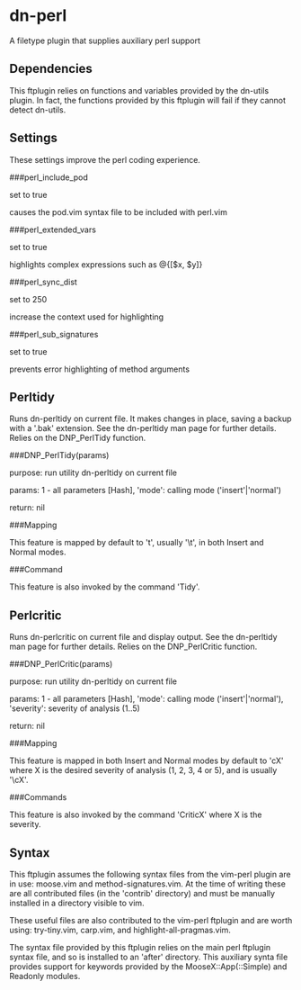 dn-perl
=======

A filetype plugin that supplies auxiliary perl support

Dependencies
------------

This ftplugin relies on functions and variables provided by the dn-utils
plugin. In fact, the functions provided by this ftplugin will fail if
they cannot detect dn-utils.

Settings
--------

These settings improve the perl coding experience.

###perl_include_pod

set to true

causes the pod.vim syntax file to be included with perl.vim

###perl_extended_vars

set to true

highlights complex expressions such as @{[\$x, \$y]}

###perl_sync_dist

set to 250

increase the context used for highlighting

###perl_sub_signatures

set to true

prevents error highlighting of method arguments

Perltidy
--------

Runs dn-perltidy on current file. It makes changes in place, saving a
backup with a '.bak' extension. See the dn-perltidy man page for further
details. Relies on the DNP_PerlTidy function.

###DNP_PerlTidy(params)

purpose: run utility dn-perltidy on current file

params: 1 - all parameters [Hash], 'mode': calling mode ('insert'|'normal')

return: nil

###Mapping

This feature is mapped by default to '<LocalLeader>t', usually '\t', in
both Insert and Normal modes.

###Command

This feature is also invoked by the command 'Tidy'.

Perlcritic
----------

Runs dn-perlcritic on current file and display output. See the
dn-perltidy man page for further details. Relies on the DNP_PerlCritic
function.

###DNP_PerlCritic(params)

purpose: run utility dn-perltidy on current file

params: 1 - all parameters [Hash], 'mode': calling mode ('insert'|'normal'),
'severity': severity of analysis (1..5)

return: nil

###Mapping

This feature is mapped in both Insert and Normal modes by default to
'<LocalLeader>cX' where X is the desired severity of analysis (1, 2, 3,
4 or 5), and is usually '\cX'.

###Commands

This feature is also invoked by the
command 'CriticX' where X is the severity.

Syntax
------

This ftplugin assumes the following syntax files from the vim-perl plugin
are in use: moose.vim and method-signatures.vim. At the time of writing
these are all contributed files (in the 'contrib' directory) and must be
manually installed in a directory visible to vim.

These useful files are also contributed to the vim-perl ftplugin and are
worth using: try-tiny.vim, carp.vim, and highlight-all-pragmas.vim.

The syntax file provided by this ftplugin relies on the main perl
ftplugin syntax file, and so is installed to an 'after' directory. This
auxiliary synta file provides support for keywords provided by the
MooseX::App(::Simple) and Readonly modules.
